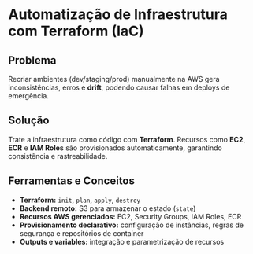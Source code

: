 # Automatização de Infraestrutura com Terraform (IaC)

## Problema
Recriar ambientes (dev/staging/prod) manualmente na AWS gera inconsistências, erros e **drift**, podendo causar falhas em deploys de emergência.

## Solução
Trate a infraestrutura como código com **Terraform**. Recursos como **EC2**, **ECR** e **IAM Roles** são provisionados automaticamente, garantindo consistência e rastreabilidade.

## Ferramentas e Conceitos

- **Terraform:** `init`, `plan`, `apply`, `destroy`  
- **Backend remoto:** S3 para armazenar o estado (`state`)  
- **Recursos AWS gerenciados:** EC2, Security Groups, IAM Roles, ECR  
- **Provisionamento declarativo:** configuração de instâncias, regras de segurança e repositórios de container  
- **Outputs e variables:** integração e parametrização de recursos  
